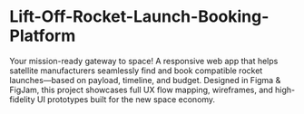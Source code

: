 # Lift-Off-Rocket-Launch-Booking-Platform
Your mission-ready gateway to space! A responsive web app that helps satellite manufacturers seamlessly find and book compatible rocket launches—based on payload, timeline, and budget. Designed in Figma &amp; FigJam, this project showcases full UX flow mapping, wireframes, and high-fidelity UI prototypes built for the new space economy.
